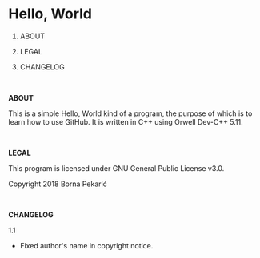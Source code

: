 ﻿# Hello, World

1. ABOUT

2. LEGAL

3. CHANGELOG

<br/>

**ABOUT**

This is a simple Hello, World kind of a program, the purpose of which is to learn how to use GitHub. It is written in C++ using Orwell Dev-C++ 5.11.

<br/>

**LEGAL**

This program is licensed under GNU General Public License v3.0.

Copyright 2018 Borna Pekarić

<br/>

**CHANGELOG**

1.1

- Fixed author's name in copyright notice.